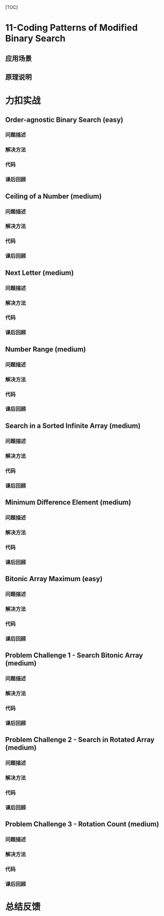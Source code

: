 [TOC]

# 11-Coding Patterns of Modified Binary Search

## 应用场景

## 原理说明

# 力扣实战

## Order-agnostic Binary Search (easy)

### 问题描述

### 解决方法

### 代码

### 课后回顾

## Ceiling of a Number (medium)

### 问题描述

### 解决方法

### 代码

### 课后回顾

## Next Letter (medium)

### 问题描述

### 解决方法

### 代码

### 课后回顾

## Number Range (medium) 

### 问题描述

### 解决方法

### 代码

### 课后回顾

## Search in a Sorted Infinite Array (medium)

### 问题描述

### 解决方法

### 代码

### 课后回顾

## Minimum Difference Element (medium)

### 问题描述

### 解决方法

### 代码

### 课后回顾

## Bitonic Array Maximum (easy)

### 问题描述

### 解决方法

### 代码

### 课后回顾

## Problem Challenge 1 - Search Bitonic Array (medium)

### 问题描述

### 解决方法

### 代码

### 课后回顾

## Problem Challenge 2 - Search in Rotated Array (medium) 

### 问题描述

### 解决方法

### 代码

### 课后回顾

## Problem Challenge 3 - Rotation Count (medium)

### 问题描述

### 解决方法

### 代码

### 课后回顾

# 总结反馈